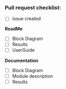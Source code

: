 ### Pull request checklist:
- [ ] Issue created
      
**ReadMe**
- [ ] Block Diagram
- [ ] Results
- [ ] UserGuide
      
**Documentation**
- [ ] Block Diagram
- [ ] Module description
- [ ] Results
